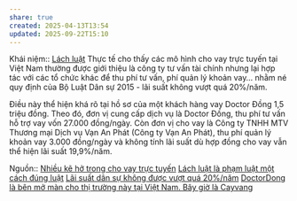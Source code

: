 ```yaml
---
share: true
created: 2025-04-13T13:54
updated: 2025-09-22T15:10
---
```

Khái niệm:: [Lách luật](../../../../../../%E2%9A%A1Hi%E1%BB%83u%20bi%E1%BA%BFt%20s%C3%A2u/%CE%9E%20Kh%C3%A1i%20ni%E1%BB%87m/L%C3%A1ch%20lu%E1%BA%ADt.md)
Thực tế cho thấy các mô hình cho vay trực tuyến tại Việt Nam thường được giới thiệu là công ty tư vấn tài chính nhưng lại hợp tác với các tổ chức khác để thu phí tư vấn, phí quản lý khoản vay… nhằm né quy định của Bộ Luật Dân sự 2015 - lãi suất không vượt quá 20%/năm.

Điều này thể hiện khá rõ tại hồ sơ của một khách hàng vay Doctor Đồng 1,5 triệu đồng. Theo đó, đơn vị cung cấp dịch vụ là Doctor Đồng, thu phí tư vấn hỗ trợ vay vốn 27.000 đồng/ngày. Còn đơn vị cho vay là Công ty TNHH MTV Thương mại Dịch vụ Vạn An Phát (Công ty Vạn An Phát), thu phí quản lý khoản vay 3.000 đồng/ngày và không tính lãi suất dù hợp đồng cho vay vẫn thể hiện lãi suất 19,9%/năm.

Nguồn:: [Nhiều kẽ hở trong cho vay trực tuyến](https://nld.com.vn/kinh-te/nhieu-ke-ho-trong-cho-vay-truc-tuyen-20190111211715699.htm)
[Lách luật là phạm luật một cách đúng luật](../../../../../../%E2%9A%A1Hi%E1%BB%83u%20bi%E1%BA%BFt%20s%C3%A2u/%C4%90%E1%BA%A1o%20%C4%91%E1%BB%A9c,%20ph%C3%A1p%20lu%E1%BA%ADt/Lu%E1%BA%ADt,%20nh%C3%A0%20n%C6%B0%E1%BB%9Bc/L%C3%A1ch%20lu%E1%BA%ADt%20l%C3%A0%20ph%E1%BA%A1m%20lu%E1%BA%ADt%20m%E1%BB%99t%20c%C3%A1ch%20%C4%91%C3%BAng%20lu%E1%BA%ADt.md)
[Lãi suất dân sự không được vượt quá 20%/năm](../../../../Lu%E1%BA%ADt,%20qu%E1%BA%A3n%20l%C3%BD%20nh%C3%A0%20n%C6%B0%E1%BB%9Bc/T%C3%A0i%20ch%C3%ADnh/Ti%E1%BB%81n%20t%E1%BB%87,%20ng%C3%A2n%20h%C3%A0ng/L%C3%A3i%20su%E1%BA%A5t%20d%C3%A2n%20s%E1%BB%B1%20kh%C3%B4ng%20%C4%91%C6%B0%E1%BB%A3c%20v%C6%B0%E1%BB%A3t%20qu%C3%A1%2020%25.%20L%C3%A3i%20su%E1%BA%A5t%20c%E1%BB%A7a%20t%E1%BB%95%20ch%E1%BB%A9c%20t%C3%A0i%20ch%C3%ADnh%20th%C3%AC%20%C4%91%C6%B0%E1%BB%A3c%20tho%E1%BA%A3%20thu%E1%BA%ADn.md)
[DoctorDong là bên mở màn cho thị trường này tại Việt Nam. Bây giờ là Cayvang](../App%20vay%20n%C3%B3ng/DoctorDong%20l%C3%A0%20b%C3%AAn%20m%E1%BB%9F%20m%C3%A0n%20cho%20th%E1%BB%8B%20tr%C6%B0%E1%BB%9Dng%20n%C3%A0y%20t%E1%BA%A1i%20Vi%E1%BB%87t%20Nam.%20B%C3%A2y%20gi%E1%BB%9D%20l%C3%A0%20Cayvang.md)
